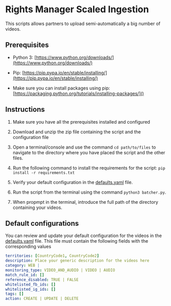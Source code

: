 # Rights Manager Scaled Ingestion

This scripts allows partners to upload semi-automatically a big number of videos.

## Prerequisites

- Python 3: [https://www.python.org/downloads/](https://www.python.org/downloads/)

- Pip: [https://pip.pypa.io/en/stable/installing/](https://pip.pypa.io/en/stable/installing/)

- Make sure you can install packages using pip:  [https://packaging.python.org/tutorials/installing-packages/]()

## Instructions

1. Make sure you have all the prerequisites installed and configured

2. Download and unzip the zip file containing the script and the configuration file

3. Open a terminal/console and use the command `cd path/to/files` to navigate to the directory where you have placed the script and the other files.

4. Run the following command to install the requirements for the script: `pip install -r requirements.txt`

5. Verify your default configuration in the [defaults.yaml](defaults.yaml) file.

6. Run the script from the terminal using the command `python3 batcher.py`.

7. When propmpt in the terminal, introduce the full path of the directory containing your videos.


## Default configurations

You can review and update your default configuration for the videos in the [defaults.yaml](defaults.yaml) file. This file must contain the following fields with the corresponding values

```YAML
territories: [CountryCode1, CountryCode2]
description: Place your generic description for the videos here
category: WEB |
monitoring_type: VIDEO_AND_AUDIO | VIDEO | AUDIO
match_rule_id: []
reference_disabled: TRUE | FALSE
whitelisted_fb_ids: []
whitelisted_ig_ids: []
tags: []
action: CREATE | UPDATE | DELETE
```
